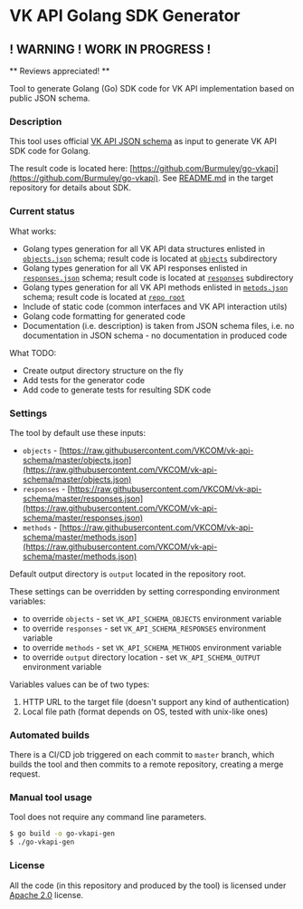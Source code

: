 # VK API Golang SDK Generator

## **! WARNING ! WORK IN PROGRESS !**

** Reviews appreciated! **

Tool to generate Golang (Go) SDK code for VK API implementation based on public JSON schema.

### Description

This tool uses official [VK API JSON schema](https://github.com/VKCOM/vk-api-schema) as input to generate VK API SDK code for Golang.

The result code is located here: [https://github.com/Burmuley/go-vkapi](https://github.com/Burmuley/go-vkapi).
See [README.md](https://github.com/Burmuley/go-vkapi/blob/master/README.md) in the target repository for details about SDK.

### Current status
What works:
* Golang types generation for all VK API data structures enlisted in [`objects.json`](https://raw.githubusercontent.com/VKCOM/vk-api-schema/master/objects.json) schema; result code is located at [`objects`](https://github.com/Burmuley/go-vkapi/tree/master/objects) subdirectory
* Golang types generation for all VK API responses enlisted in [`responses.json`](https://raw.githubusercontent.com/VKCOM/vk-api-schema/master/responses.json) schema; result code is located at [`responses`](https://github.com/Burmuley/go-vkapi/tree/master/responses) subdirectory
* Golang types generation for all VK API methods enlisted in [`metods.json`](https://raw.githubusercontent.com/VKCOM/vk-api-schema/master/methods.json) schema; result code is located at [`repo root`](https://github.com/Burmuley/go-vkapi/tree/master)
* Include of static code (common interfaces and VK API interaction utils)
* Golang code formatting for generated code
* Documentation (i.e. description) is taken from JSON schema files, i.e. no documentation in JSON schema - no documentation in produced code

What TODO:
* Create output directory structure on the fly
* Add tests for the generator code
* Add code to generate tests for resulting SDK code

### Settings

The tool by default use these inputs:
* `objects` - [https://raw.githubusercontent.com/VKCOM/vk-api-schema/master/objects.json](https://raw.githubusercontent.com/VKCOM/vk-api-schema/master/objects.json) 
* `responses` - [https://raw.githubusercontent.com/VKCOM/vk-api-schema/master/responses.json](https://raw.githubusercontent.com/VKCOM/vk-api-schema/master/responses.json)
* `methods` - [https://raw.githubusercontent.com/VKCOM/vk-api-schema/master/methods.json](https://raw.githubusercontent.com/VKCOM/vk-api-schema/master/methods.json)

Default output directory is `output` located in the repository root. 

These settings can be overridden by setting corresponding environment variables:
* to override `objects` - set `VK_API_SCHEMA_OBJECTS` environment variable  
* to override `responses` - set `VK_API_SCHEMA_RESPONSES` environment variable
* to override `methods` - set `VK_API_SCHEMA_METHODS`  environment variable
* to override `output` directory location - set `VK_API_SCHEMA_OUTPUT` environment variable

Variables values can be of two types:
1. HTTP URL to the target file (doesn't support any kind of authentication)
1. Local file path (format depends on OS, tested with unix-like ones)

### Automated builds

There is a CI/CD job triggered on each commit to `master` branch, which builds the tool and then commits to a remote repository, creating a merge request.

### Manual tool usage

Tool does not require any command line parameters.

```bash
$ go build -o go-vkapi-gen
$ ./go-vkapi-gen
```

### License
All the code (in this repository and produced by the tool) is licensed under [Apache 2.0](https://www.apache.org/licenses/LICENSE-2.0) license. 